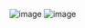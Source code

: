![image](https://github.com/lreyesp2609/objetos/assets/159501474/cc02c6b6-be49-45f7-b7de-7b333083ff81)
![image](https://github.com/lreyesp2609/objetos/assets/159501474/5635c497-9c74-46e1-8bbf-4c85ffbcea89)
